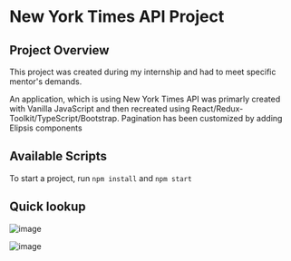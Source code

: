 # New York Times API Project


## Project Overview

This project was created during my internship and had to meet specific mentor's demands.

An application, which is using New York Times API was primarly created with Vanilla JavaScript and then recreated using React/Redux-Toolkit/TypeScript/Bootstrap. Pagination has been customized by adding Elipsis components


## Available Scripts

To start a project, run `npm install` and `npm start`


## Quick lookup

![image](https://user-images.githubusercontent.com/76259648/154819157-66500e1e-d5c1-47bc-972f-1d069ef408a3.png)

![image](https://user-images.githubusercontent.com/76259648/154819166-48c16f5a-630e-4a8e-8035-50f6583db251.png)
